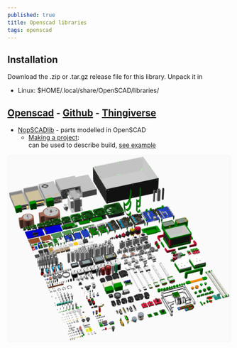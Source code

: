```yaml
---
published: true
title: Openscad libraries
tags: openscad
---
```

## Installation

Download the .zip or .tar.gz release file for this library.
Unpack it in 
 - Linux: $HOME/.local/share/OpenSCAD/libraries/

## [Openscad](https://www.openscad.org/libraries.html) - [Github](https://github.com/openscad/openscad/wiki/Libraries) - [Thingiverse](https://www.thingiverse.com/openscad/collections/libraries)
- [NopSCADlib](https://github.com/nophead/NopSCADlib/blob/master/readme.md) - parts modelled in OpenSCAD
	- [Making a project](https://github.com/nophead/NopSCADlib/blob/master/docs/usage.md#making-a-project):    
    can be used to describe build, [see example](https://github.com/nophead/NopSCADlib/blob/master/examples/MainsBreakOutBox/readme.md)

![caption](https://raw.githubusercontent.com/nophead/NopSCADlib/master/libtest.png)